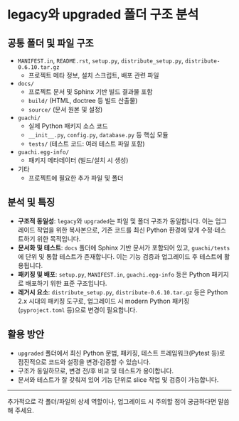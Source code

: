 # legacy와 upgraded 폴더 구조 분석

## 공통 폴더 및 파일 구조

- `MANIFEST.in`, `README.rst`, `setup.py`, `distribute_setup.py`, `distribute-0.6.10.tar.gz`
  - 프로젝트 메타 정보, 설치 스크립트, 배포 관련 파일
- `docs/`
  - 프로젝트 문서 및 Sphinx 기반 빌드 결과물 포함
  - `build/` (HTML, doctree 등 빌드 산출물)
  - `source/` (문서 원본 및 설정)
- `guachi/`
  - 실제 Python 패키지 소스 코드
  - `__init__.py`, `config.py`, `database.py` 등 핵심 모듈
  - `tests/` (테스트 코드: 여러 테스트 파일 포함)
- `guachi.egg-info/`
  - 패키지 메타데이터 (빌드/설치 시 생성)
- 기타
  - 프로젝트에 필요한 추가 파일 및 폴더

## 분석 및 특징

- **구조적 동일성**: `legacy`와 `upgraded`는 파일 및 폴더 구조가 동일합니다. 이는 업그레이드 작업을 위한 복사본으로, 기존 코드를 최신 Python 환경에 맞게 수정·테스트하기 위한 목적입니다.
- **문서화 및 테스트**: `docs` 폴더에 Sphinx 기반 문서가 포함되어 있고, `guachi/tests`에 단위 및 통합 테스트가 존재합니다. 이는 기능 검증과 업그레이드 후 테스트에 활용됩니다.
- **패키징 및 배포**: `setup.py`, `MANIFEST.in`, `guachi.egg-info` 등은 Python 패키지로 배포하기 위한 표준 구조입니다.
- **레거시 요소**: `distribute_setup.py`, `distribute-0.6.10.tar.gz` 등은 Python 2.x 시대의 패키징 도구로, 업그레이드 시 modern Python 패키징(`pyproject.toml` 등)으로 변경이 필요합니다.

## 활용 방안

- `upgraded` 폴더에서 최신 Python 문법, 패키징, 테스트 프레임워크(Pytest 등)로 점진적으로 코드와 설정을 변경·검증할 수 있습니다.
- 구조가 동일하므로, 변경 전/후 비교 및 테스트가 용이합니다.
- 문서와 테스트가 잘 갖춰져 있어 기능 단위로 slice 작업 및 검증이 가능합니다.

---

추가적으로 각 폴더/파일의 상세 역할이나, 업그레이드 시 주의할 점이 궁금하다면 말씀해 주세요.
